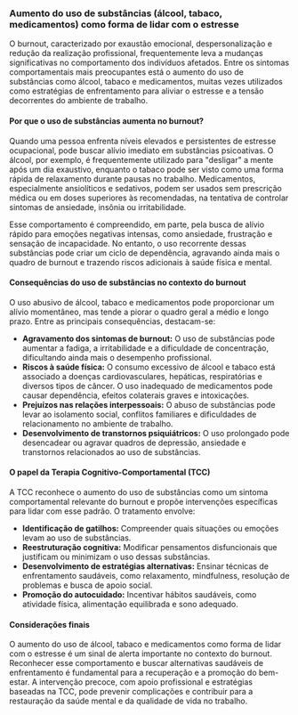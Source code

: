 
### Aumento do uso de substâncias (álcool, tabaco, medicamentos) como forma de lidar com o estresse

O burnout, caracterizado por exaustão emocional, despersonalização e redução da realização profissional, frequentemente leva a mudanças significativas no comportamento dos indivíduos afetados. Entre os sintomas comportamentais mais preocupantes está o aumento do uso de substâncias como álcool, tabaco e medicamentos, muitas vezes utilizados como estratégias de enfrentamento para aliviar o estresse e a tensão decorrentes do ambiente de trabalho.

#### Por que o uso de substâncias aumenta no burnout?

Quando uma pessoa enfrenta níveis elevados e persistentes de estresse ocupacional, pode buscar alívio imediato em substâncias psicoativas. O álcool, por exemplo, é frequentemente utilizado para "desligar" a mente após um dia exaustivo, enquanto o tabaco pode ser visto como uma forma rápida de relaxamento durante pausas no trabalho. Medicamentos, especialmente ansiolíticos e sedativos, podem ser usados sem prescrição médica ou em doses superiores às recomendadas, na tentativa de controlar sintomas de ansiedade, insônia ou irritabilidade.

Esse comportamento é compreendido, em parte, pela busca de alívio rápido para emoções negativas intensas, como ansiedade, frustração e sensação de incapacidade. No entanto, o uso recorrente dessas substâncias pode criar um ciclo de dependência, agravando ainda mais o quadro de burnout e trazendo riscos adicionais à saúde física e mental.

#### Consequências do uso de substâncias no contexto do burnout

O uso abusivo de álcool, tabaco e medicamentos pode proporcionar um alívio momentâneo, mas tende a piorar o quadro geral a médio e longo prazo. Entre as principais consequências, destacam-se:

- **Agravamento dos sintomas de burnout:** O uso de substâncias pode aumentar a fadiga, a irritabilidade e a dificuldade de concentração, dificultando ainda mais o desempenho profissional.
- **Riscos à saúde física:** O consumo excessivo de álcool e tabaco está associado a doenças cardiovasculares, hepáticas, respiratórias e diversos tipos de câncer. O uso inadequado de medicamentos pode causar dependência, efeitos colaterais graves e intoxicações.
- **Prejuízos nas relações interpessoais:** O abuso de substâncias pode levar ao isolamento social, conflitos familiares e dificuldades de relacionamento no ambiente de trabalho.
- **Desenvolvimento de transtornos psiquiátricos:** O uso prolongado pode desencadear ou agravar quadros de depressão, ansiedade e transtornos relacionados ao uso de substâncias.

#### O papel da Terapia Cognitivo-Comportamental (TCC)

A TCC reconhece o aumento do uso de substâncias como um sintoma comportamental relevante do burnout e propõe intervenções específicas para lidar com esse padrão. O tratamento envolve:

- **Identificação de gatilhos:** Compreender quais situações ou emoções levam ao uso de substâncias.
- **Reestruturação cognitiva:** Modificar pensamentos disfuncionais que justificam ou minimizam o uso dessas substâncias.
- **Desenvolvimento de estratégias alternativas:** Ensinar técnicas de enfrentamento saudáveis, como relaxamento, mindfulness, resolução de problemas e busca de apoio social.
- **Promoção do autocuidado:** Incentivar hábitos saudáveis, como atividade física, alimentação equilibrada e sono adequado.

#### Considerações finais

O aumento do uso de álcool, tabaco e medicamentos como forma de lidar com o estresse é um sinal de alerta importante no contexto do burnout. Reconhecer esse comportamento e buscar alternativas saudáveis de enfrentamento é fundamental para a recuperação e a promoção do bem-estar. A intervenção precoce, com apoio profissional e estratégias baseadas na TCC, pode prevenir complicações e contribuir para a restauração da saúde mental e da qualidade de vida no trabalho.
```